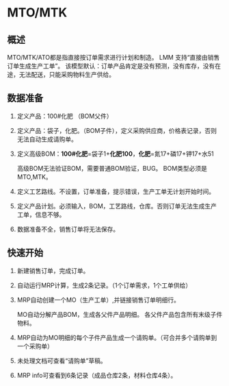 MTO/MTK
===

概述
---

MTO/MTK/ATO都是指直接按订单需求进行计划和制造。
LMM 支持“直接由销售订单生成生产工单”。
该模型默认：订单产品肯定是没有预测，没有库存，没有在途，无法配送，只能采购物料生产供给。

数据准备
---

1. 定义产品：100#化肥 （BOM父件）
2. 定义产品：袋子，化肥。（BOM子件），定义采购供应商，价格表记录，否则无法自动生成请购单。
3. 定义高级BOM：**100#化肥**=袋子1+**化肥100**，**化肥**=氮17+磷17+钾17+水51

    高级BOM无法验证BOM，需要普通BOM验证，BUG。
    BOM类型必须是MTO,MTK。
4. 定义工艺路线。不设置，订单准备，提示错误，生产工单无计划开始时间。
5. 定义产品计划。必须输入，BOM，工艺路线，仓库。否则订单无法生成生产工单，信息不够。
6. 数据准备不全，销售订单将无法保存。


快速开始
---

1. 新建销售订单，完成订单。
2. 自动运行MRP计算，生成2条记录。（1个订单需求，1个工单供给）
3. MRP自动创建一个MO（生产工单）,并链接销售订单明细行。

   MO自动分解产品BOM，生成各父件产品明细。
   各父件产品包含所有末级子件物料。
4. MRP自动为MO明细的每个子件产品生成一个请购单。（可合并多个请购单到一个采购单）
5. 未处理文档可查看“请购单”草稿。
6. MRP info可查看到6条记录（成品仓库2条，材料仓库4条）。


